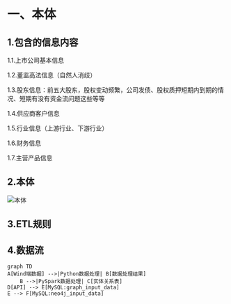 # 一、本体

## 1.包含的信息内容

1.1.上市公司基本信息

1.2.董监高法信息（自然人消歧）

1.3.股东信息：前五大股东，股权变动频繁，公司发债、股权质押短期内到期的情况、短期有没有资金流问题这些等等

1.4.供应商客户信息

1.5.行业信息（上游行业、下游行业）

1.6.财务信息

1.7.主营产品信息

## 2.本体

![本体](D:\工作文档\ETL&代码参考文件\自动化处理\金融数据接口Tushare\help\本体.png)

## 3.ETL规则

## 4.数据流

```mermaid
graph TD
A[Wind端数据] -->|Python数据处理| B[数据处理结果]
    B -->|PySpark数据处理| C[实体关系表]
D[API] --> E[MySQL:graph_input_data]
E --> F[MySQL:neo4j_input_data]
```

